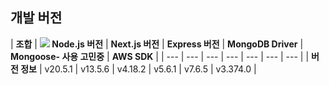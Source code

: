 ## 개발 버전

| **조합** | **<img src="https://img.shields.io/badge/Python-3776AB?style=for-the-badge&logo=Python&logoColor=white">
Node.js 버전** | **Next.js 버전** | **Express 버전** | **MongoDB Driver** | **Mongoose- 사용 고민중** | **AWS SDK** |
| --- | --- | --- | --- | --- | --- | --- |
| **버전 정보** | v20.5.1 | v13.5.6 | v4.18.2 | v5.6.1 | v7.6.5 | v3.374.0 |
